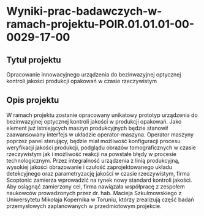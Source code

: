 # Wyniki-prac-badawczych-w-ramach-projektu-POIR.01.01.01-00-0029-17-00

## Tytuł projektu
Opracowanie innowacyjnego urządzenia do bezinwazyjnej optycznej kontroli jakości produkcji opakowań w czasie rzeczywistym

## Opis projektu
W ramach projektu zostanie opracowany unikatowy prototyp urządzenia do bezinwazyjnej optycznej kontroli jakości w produkcji
opakowań. Jako element już istniejących maszyn produkcyjnych będzie stanowił zaawansowany interfejs w układzie operator-maszyna.
Operator maszyny poprzez panel sterujący, będzie miał możliwość konfiguracji procesu weryfikacji jakości produkcji, podglądu obrazów
tomograficznych w czasie rzeczywistym jak i możliwość reakcji na powstałe błędy w procesie technologicznym. Przez integralność
urządzenia z linią produkcyjną, wysokiej jakości obrazowanie i czułość zaprojektowanego układu detekcyjnego oraz parametryzację jakości
w czasie rzeczywistym, firma Scoptonic zamierza wprowadzić na rynek nowy standard kontroli jakości. Aby osiągnąć zamierzony cel, firma
nawiązała współpracę z zespołem naukowców prowadzonych przez dr. hab. Macieja Szkulmowskiego z Uniwersytetu Mikołaja Kopernika
w Toruniu, którzy zrealizują część badań przemysłowych zaplanowanych w przedmiotowym projekcie.
